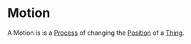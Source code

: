 # Motion

A Motion is is a [Process](60062.md) of changing the [Position](10000044.md) of a [Thing](60009.md).